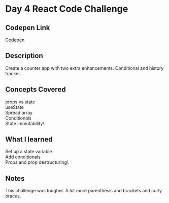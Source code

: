 # Day 4 React Code Challenge

## Codepen Link

[Codepen](https://codepen.io/fitzk/pen/OPyMNJL)

## Description

Create a counter app with two extra enhancements. Conditional and history tracker.

## Concepts Covered

props vs state\
useState\
Spread array\
Conditionals\
State immutability\

## What I learned

Set up a state variable\
Add conditionals\
Props and prop destructuring\

## Notes

This challenge was tougher. A lot more parenthesis and brackets and curly braces.
